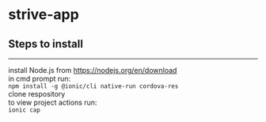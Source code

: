 # strive-app

## Steps to install
----------------
install Node.js from https://nodejs.org/en/download  
in cmd prompt run:  
```npm install -g @ionic/cli native-run cordova-res```  
clone respository  
to view project actions run:  
```ionic cap```
